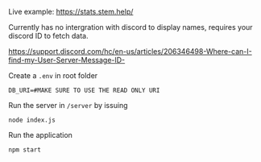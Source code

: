 Live example: https://stats.stem.help/

Currently has no intergration with discord to display names, requires your discord ID to fetch data.

https://support.discord.com/hc/en-us/articles/206346498-Where-can-I-find-my-User-Server-Message-ID-

Create a `.env` in root folder
```
DB_URI=#MAKE SURE TO USE THE READ ONLY URI
```

Run the server in `/server` by issuing 
```
node index.js
```

Run the application
```
npm start
```
